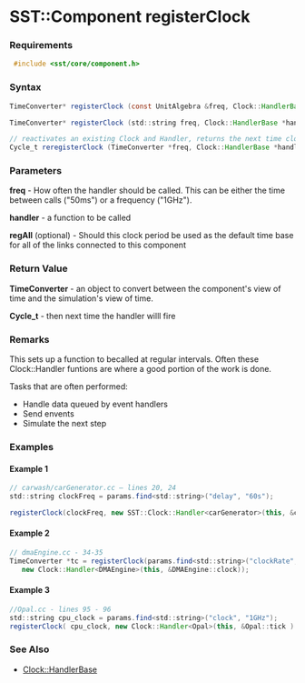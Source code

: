 <!---
Expected path/category (can I just use folders or is it more involved): 
  SST Core > SST::Component > [this page]

Questions/TODO:
  Add the signature for Clock::HandlerBase (or add it as another page)
--->

# SST::Component registerClock

### Requirements
```c++
 #include <sst/core/component.h>
```

### Syntax
<!--- java used here since it looked liked the highlight was a bit better (in VS code), would need to test and see what looks best --->
```java
TimeConverter* registerClock (const UnitAlgebra &freq, Clock::HandlerBase *handler, bool regAll=true)

TimeConverter* registerClock (std::string freq, Clock::HandlerBase *handler, bool regAll=true)

// reactivates an existing Clock and Handler, returns the next time clock handler will fire
Cycle_t reregisterClock (TimeConverter *freq, Clock::HandlerBase *handler)
```

### Parameters
**freq** - How often the handler should be called. This can be either the time between calls ("50ms") or a frequency ("1GHz").

**handler** - a function to be called

**regAll** (optional) - Should this clock period be used as the default time base for all of the links connected to this component

### Return Value
**TimeConverter** - an object to convert between the component's view of time and the simulation's view of time.

**Cycle_t** - then next time the handler willl fire

### Remarks
This sets up a function to becalled at regular intervals. Often these Clock::Handler funtions are where a good portion of the work is done.

Tasks that are often performed:
- Handle data queued by event handlers
- Send envents
- Simulate the next step 

### Examples

#### Example 1
```java
// carwash/carGenerator.cc – lines 20, 24
std::string clockFreq = params.find<std::string>("delay", "60s");

registerClock(clockFreq, new SST::Clock::Handler<carGenerator>(this, &carGenerator::clockTick));
```

#### Example 2
```java
// dmaEngine.cc - 34-35
TimeConverter *tc = registerClock(params.find<std::string>("clockRate", "1 GHz"),
   new Clock::Handler<DMAEngine>(this, &DMAEngine::clock));
```

#### Example 3
```java
//Opal.cc - lines 95 - 96
std::string cpu_clock = params.find<std::string>("clock", "1GHz");
registerClock( cpu_clock, new Clock::Handler<Opal>(this, &Opal::tick ) );
```

### See Also
- [Clock::HandlerBase](TBA)